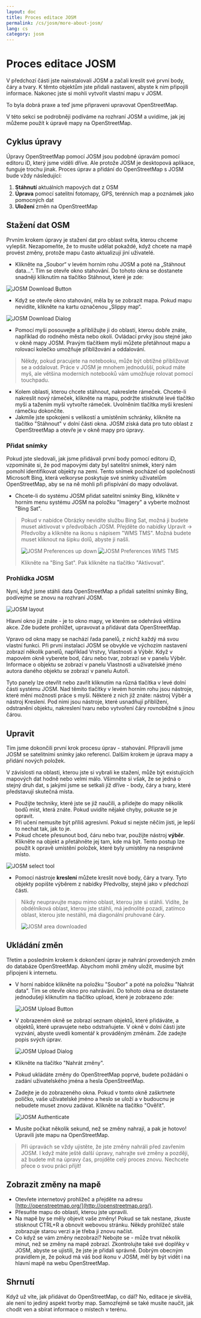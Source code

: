 ```yaml
---
layout: doc
title: Proces editace JOSM
permalink: /cs/josm/more-about-josm/
lang: cs
category: josm
---
```


Proces editace JOSM
========================


V předchozí části jste nainstalovali JOSM a začali kreslit své první body, čáry a tvary. K těmto objektům jste přidali nastavení, abyste k nim připojili informace. Nakonec jste si mohli vytvořit vlastní mapu v JOSM.

To byla dobrá praxe a teď jsme připraveni upravovat OpenStreetMap.

V této sekci se podrobněji podíváme na rozhraní JOSM a uvidíme, jak jej můžeme použít k úpravě mapy na OpenStreetMap.

Cyklus úpravy
---------------------
Úpravy OpenStreetMap pomocí JOSM jsou podobné úpravám pomocí editoru iD, který jsme viděli dříve. Ale protože JOSM je desktopová aplikace, funguje trochu jinak. Proces úprav a přidání do OpenStreetMap s JOSM bude vždy následující:

1. **Stáhnutí** aktuálních mapových dat z OSM
2. **Úprava** pomocí satelitní fotomapy, GPS, terénních map a poznámek jako pomocných dat
3. **Uložení** změn na OpenStreetMap

Stažení dat OSM
--------------------
Prvním krokem úpravy je stažení dat pro oblast světa, kterou chceme vylepšit. Nezapomeňte, že to musíte udělat pokaždé, když chcete na mapě provést změny, protože mapu často aktualizují jiní uživatelé.

- Klikněte na „Soubor“ v levém horním rohu JOSM a poté na „Stáhnout data...“. Tím se otevře okno stahování. Do tohoto okna se dostanete snadněji kliknutím na tlačítko Stáhnout, které je zde:

![JOSM Download Button][]

- Když se otevře okno stahování, měla by se zobrazit mapa. Pokud mapu nevidíte, klikněte na kartu označenou „Slippy map“.

![JOSM Download Dialog][]

- Pomocí myši posouvejte a přibližujte ji do oblasti, kterou dobře znáte, například do rodného města nebo okolí. Ovládací prvky jsou stejné jako v okně mapy JOSM. Pravým tlačítkem myši můžete přetáhnout mapu a rolovací kolečko umožňuje přibližování a oddalování.

> Někdy, pokud pracujete na notebooku, může být obtížné přibližovat se a oddalovat. Práce v JOSM je mnohem jednodušší, pokud máte myš, ale většina moderních notebooků vám umožňuje rolovat pomocí touchpadu.

- Kolem oblasti, kterou chcete stáhnout, nakreslete rámeček. Chcete-li nakreslit nový rámeček, klikněte na mapu, podržte stisknuté levé tlačítko myši a tažením myši vytvořte rámeček. Uvolněním tlačítka myši kreslení rámečku dokončíte.
- Jakmile jste spokojeni s velikostí a umístěním schránky, klikněte na tlačítko "Stáhnout" v dolní části okna. JOSM získá data pro tuto oblast z OpenStreetMap a otevře je v okně mapy pro úpravy.

### Přidat snímky
Pokud jste sledovali, jak jsme přidávali první body pomocí editoru iD, vzpomínáte si, že pod mapovými daty byl satelitní snímek, který nám pomohl identifikovat objekty na zemi. Tento snímek pocházel od společnosti Microsoft Bing, která velkoryse poskytuje své snímky uživatelům OpenStreetMap, aby se na ně mohli při přispívání do mapy odvolávat.

- Chcete-li do systému JOSM přidat satelitní snímky Bing, klikněte v horním menu systému JOSM na položku "Imagery" a vyberte možnost "Bing Sat".

> Pokud v nabídce Obrázky nevidíte službu Bing Sat, možná ji budete muset aktivovat v předvolbách JOSM. Přejděte do nabídky Upravit -> Předvolby a klikněte na ikonu s nápisem "WMS TMS". Možná budete muset kliknout na šipku dolů, abyste ji našli.
>
> ![JOSM Preferences up down][]
> ![JOSM Preferences WMS TMS][]
>
> Klikněte na "Bing Sat". Pak klikněte na tlačítko "Aktivovat".


### Prohlídka JOSM
Nyní, když jsme stáhli data OpenStreetMap a přidali satelitní snímky Bing, podívejme se znovu na rozhraní JOSM.

![JOSM layout][]

Hlavní okno již znáte - je to okno mapy, ve kterém se odehrává většina akce. Zde budete prohlížet, upravovat a přidávat data OpenStreetMap.

Vpravo od okna mapy se nachází řada panelů, z nichž každý má svou vlastní funkci. Při první instalaci JOSM se obvykle ve výchozím nastavení zobrazí několik panelů, například Vrstvy, Vlastnosti a Výběr. Když v mapovém okně vyberete bod, čáru nebo tvar, zobrazí se v panelu Výběr. Informace o objektu se zobrazí v panelu Vlastnosti a uživatelské jméno autora daného objektu se zobrazí v panelu Autoři.

Tyto panely lze otevřít nebo zavřít kliknutím na různá tlačítka v levé dolní části systému JOSM. Nad těmito tlačítky v levém horním rohu jsou nástroje, které mění možnosti práce s myší. Některé z nich již znáte: nástroj Výběr a nástroj Kreslení. Pod nimi jsou nástroje, které usnadňují přiblížení, odstranění objektu, nakreslení tvaru nebo vytvoření čáry rovnoběžné s jinou čárou.


Upravit
----
Tím jsme dokončili první krok procesu úprav - stahování. Připravili jsme JOSM se satelitními snímky jako referencí. Dalším krokem je úprava mapy a přidání nových položek.

V závislosti na oblasti, kterou jste si vybrali ke stažení, může být existujících mapových dat hodně nebo velmi málo. Všimněte si však, že se jedná o stejný druh dat, s jakými jsme se setkali již dříve - body, čáry a tvary, které představují skutečná místa.

- Použijte techniky, které jste se již naučili, a přidejte do mapy několik bodů míst, která znáte. Pokud uvidíte nějaké chyby, pokuste se je opravit.
- Při učení nemusíte být příliš agresivní. Pokud si nejste něčím jisti, je lepší to nechat tak, jak to je.
- Pokud chcete přesunout bod, čáru nebo tvar, použijte nástroj **výběr**. Klikněte na objekt a přetáhněte jej tam, kde má být. Tento postup lze použít k opravě umístění položek, které byly umístěny na nesprávné místo.

![JOSM select tool][]

- Pomocí nástroje **kreslení** můžete kreslit nové body, čáry a tvary. Tyto objekty popište výběrem z nabídky Předvolby, stejně jako v předchozí části.

> Nikdy neupravujte mapu mimo oblast, kterou jste si stáhli. Vidíte, že obdélníková oblast, kterou jste stáhli, má jednolité pozadí, zatímco oblast, kterou jste nestáhli, má diagonální pruhované čáry.
>
> ![JOSM area downloaded][]

Ukládání změn
--------------
Třetím a posledním krokem k dokončení úprav je nahrání provedených změn do databáze OpenStreetMap. Abychom mohli změny uložit, musíme být připojeni k internetu.

- V horní nabídce klikněte na položku "Soubor" a poté na položku "Nahrát data". Tím se otevře okno pro nahrávání. Do tohoto okna se dostanete jednodušeji kliknutím na tlačítko upload, které je zobrazeno zde:

    ![JOSM Upload Button][]

- V zobrazeném okně se zobrazí seznam objektů, které přidáváte, a objektů, které upravujete nebo odstraňujete. V okně v dolní části jste vyzváni, abyste uvedli komentář k prováděným změnám. Zde zadejte popis svých úprav.

    ![JOSM Upload Dialog][]

- Klikněte na tlačítko "Nahrát změny".

- Pokud ukládáte změny do OpenStreetMap poprvé, budete požádáni o zadání uživatelského jména a hesla OpenStreetMap.
- Zadejte je do zobrazeného okna. Pokud v tomto okně zaškrtnete políčko, vaše uživatelské jméno a heslo se uloží a v budoucnu je nebudete muset znovu zadávat. Klikněte na tlačítko "Ověřit".

    ![JOSM Authenticate][]

- Musíte počkat několik sekund, než se změny nahrají, a pak je hotovo! Upravili jste mapu na OpenStreetMap.

> Při úpravách se vždy ujistěte, že jste změny nahráli před zavřením JOSM. I když máte ještě další úpravy, nahrajte své změny a později, až budete mít na úpravy čas, projděte celý proces znovu. Nechcete přece o svou práci přijít!

Zobrazit změny na mapě
---------------------------
- Otevřete internetový prohlížeč a přejděte na adresu [http://openstreetmap.org/](http://openstreetmap.org/).
- Přesuňte mapu do oblasti, kterou jste upravili.
- Na mapě by se měly objevit vaše změny! Pokud se tak nestane, zkuste stisknout CTRL+R a obnovit webovou stránku. Někdy prohlížeč stále zobrazuje starou verzi a je třeba ji znovu načíst.
- Co když se vám změny nezobrazí? Nebojte se - může trvat několik minut, než se změny na mapě zobrazí. Zkontrolujte také své doplňky v JOSM, abyste se ujistili, že jste je přidali správně. Dobrým obecným pravidlem je, že pokud má váš bod ikonu v JOSM, měl by být vidět i na hlavní mapě na webu OpenStreetMap.

Shrnutí
-------
Když už víte, jak přidávat do OpenStreetMap, co dál? No, editace je skvělá, ale není to jediný aspekt tvorby map. Samozřejmě se také musíte naučit, jak chodit ven a sbírat informace o místech v terénu.


[JOSM Download Button]: /images/josm/josm_download-button.png
[JOSM Download Dialog]: /images/josm/josm_download-dialog.png
[JOSM Preferences up down]: /images/josm/josm_preferences-up-down.png
[JOSM Preferences WMS TMS]: /images/josm/josm_preferences-wms-tms.png
[JOSM layout]: /images/josm/josm_layout.png
[JOSM select tool]: /images/josm/josm_select-tool.png
[JOSM area downloaded]: /images/josm/josm_area-downloaded.png
[JOSM Upload Button]: /images/josm/josm_upload-button.png
[JOSM Upload Dialog]: /images/josm/josm_upload-dialog.png
[JOSM Authenticate]: /images/josm/josm_authenticate.png
